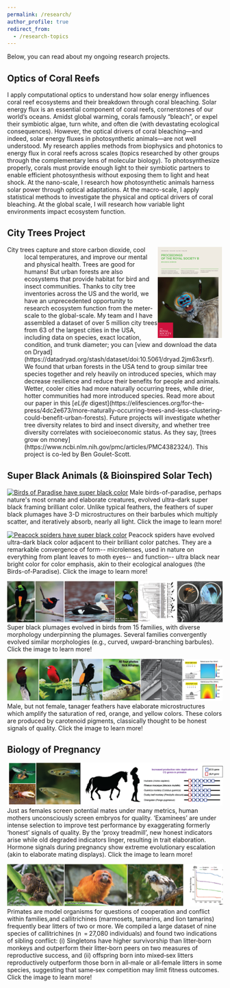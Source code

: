 ```yaml
---
permalink: /research/
author_profile: true
redirect_from:
  - /research-topics
---
```


Below, you can read about my ongoing research projects.

## Optics of Coral Reefs
I apply computational optics to understand how solar energy influences coral reef ecosystems and their breakdown through coral bleaching. Solar energy flux is an essential component of coral reefs, cornerstones of our world’s oceans. Amidst global warming, corals famously “bleach”, or expel their symbiotic algae, turn white, and often die (with devastating ecological consequences). However, the optical drivers of coral bleaching—and indeed, solar energy fluxes in photosynthetic animals—are not well understood.
My research applies methods from biophysics and photonics to energy flux in coral reefs across scales (topics researched by other groups through the complementary lens of molecular biology). To photosynthesize properly, corals must provide enough light to their symbiotic partners to enable efficient photosynthesis without exposing them to light and heat shock. At the nano-scale, I research how photosynthetic animals harness solar power through optical adaptations. At the macro-scale, I apply statistical methods to investigate the physical and optical drivers of coral bleaching. At the global scale, I will research how variable light environments impact ecosystem function.


## City Trees Project
<p style="margin-left: 40px; text-indent: -40px;">
  <img src="/images/Peacock_Spider_Cover.jpg" width="150" alt="Cover photo of Paradise Tanager" style="float: right;margin-right: 2px;margin-top: 2px;"/>
City trees capture and store carbon dioxide, cool local temperatures, and improve our mental and physical health. Trees are good for humans! But urban forests are also ecosystems that provide habitat for bird and insect communities. Thanks to city tree inventories across the US and the world, we have an unprecedented opportunity to research ecosystem function from the meter-scale to the global-scale. My team and I have assembled a dataset of over 5 million city trees from 63 of the largest cities in the USA, including data on species, exact location, condition, and trunk diameter; you can [view and download the data on Dryad](https://datadryad.org/stash/dataset/doi:10.5061/dryad.2jm63xsrf). We found that urban forests in the USA tend to group similar tree species together and rely heavily  on introduced species, which may decrease resilience and reduce their benefits for people and animals. Wetter, cooler cities had more naturally occurring trees, while drier, hotter communities had more introduced species. Read more about our paper in this [<i>eLife</i> digest](https://elifesciences.org/for-the-press/4dc2e673/more-naturally-occurring-trees-and-less-clustering-could-benefit-urban-forests). Future projects will investigate whether tree diversity relates to bird and insect diversity, and whether tree diversity correlates with socieioeconomic status. As they say, [trees grow on money](https://www.ncbi.nlm.nih.gov/pmc/articles/PMC4382324/). This project is co-led by Ben Goulet-Scott.
  </p>

## Super Black Animals (& Bioinspired Solar Tech)
[![Birds of Paradise have super black color](/images/Birds_of_Paradise_Website.png)](https://www.nature.com/articles/s41467-017-02088-w)
Male birds-of-paradise, perhaps nature's most ornate and elaborate creatures, evolved ultra-dark super black framing brilliant color. Unlike typical feathers, the feathers of super black plumages have 3-D microstructures on their barbules which multiply scatter, and iteratively absorb, nearly all light. Click the image to learn more!

[![Peacock spiders have super black color](/images/Peacock_Spiders_Website.png)](https://royalsocietypublishing.org/doi/full/10.1098/rspb.2019.0589)
Peacock spiders have evolved ultra-dark black color adjacent to their brilliant color patches. They are a remarkable convergence of form-- microlenses, used in nature on everything from plant leaves to moth eyes-- and function-- ultra black near bright color for color emphasis, akin to their ecological analogues (the Birds-of-Paradise). Click the image to learn more!

[![Many bird evolved super black color](/images/Convergent_Evolution_Birds_Website.png)](https://jeb.biologists.org/content/222/18/jeb208140)
Super black plumages evolved in birds from 15 families, with diverse morphology underpinning the plumages. Several families convergently evolved similar morphologies (e.g., curved, uwpard-branching barbules). Click the image to learn more!

[![Tanagers have microstructures to enhance pigment](/images/Tanagers_Website.png)](https://www.biorxiv.org/content/10.1101/799783v3)
Male, but not female, tanager feathers have elaborate microstructures which amplify the saturation of red, orange, and yellow colors. These colors are produced by carotenoid pigments, classically thought to be honest signals of quality. Click the image to learn more!

## Biology of Pregnancy
[![Embryo selection and mate choice](/images/SignalsDegrade_Website.png)](https://www.cell.com/trends/ecology-evolution/fulltext/S0169-5347(19)30344-1)
Just as females screen potential mates under many metrics, human mothers unconsciously screen embryos for quality. ‘Examinees’ are under intense selection to improve test performance by exaggerating formerly ‘honest’ signals of quality. By the  ‘proxy treadmill’, new honest indicators arise while old degraded indicators linger, resulting in trait elaboration. Hormone signals during pregnancy show extreme evolutionary escalation (akin to elaborate mating displays). Click the image to learn more!

[![Marmosets](/images/Marmosets_Website.png)](https://onlinelibrary.wiley.com/doi/abs/10.1002/ajp.23038)
Primates are model organisms for questions of cooperation and conflict within families,and callitrichines (marmosets, tamarins, and lion tamarins) frequently bear litters of two or more. We compiled a large dataset of nine species of callitrichines (n  = 27,080 individuals) and found two indications of sibling conflict: (i) Singletons have higher survivorship than litter‐born monkeys and outperform their litter‐born peers on two measures of reproductive success, and (ii) offspring born into mixed‐sex litters reproductively outperform those born in all‐male or all‐female litters in some species, suggesting that same‐sex competition may limit fitness outcomes. Click the image to learn more!




